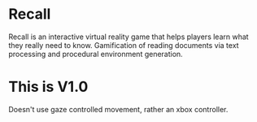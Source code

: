 # Recall
Recall is an interactive virtual reality game that helps players learn what they really need to know. Gamification of reading documents via text processing and procedural environment generation.

# This is V1.0
Doesn't use gaze controlled movement, rather an xbox controller.

